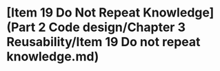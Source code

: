 # \[Item 19 Do Not Repeat Knowledge]\(Part 2 Code design/Chapter 3 Reusability/Item 19 Do not repeat knowledge.md)

